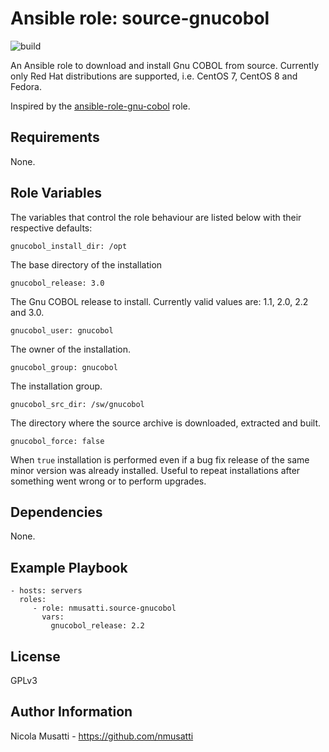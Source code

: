 Ansible role: source-gnucobol
=============================

![build](https://github.com/nmusatti/source-cobol/actions/workflows/test.yml/badge.svg)

An Ansible role to download and install Gnu COBOL from source. Currently only Red Hat distributions are supported,
i.e. CentOS 7, CentOS 8 and Fedora.

Inspired by the [ansible-role-gnu-cobol](https://github.com/ChristopherDavenport/ansible-role-gnu-cobol) role.

Requirements
------------

None.

Role Variables
--------------

The variables that control the role behaviour are listed below with their respective defaults:

    gnucobol_install_dir: /opt

The base directory of the installation

    gnucobol_release: 3.0

The Gnu COBOL release to install. Currently valid values are: 1.1, 2.0, 2.2 and 3.0.

    gnucobol_user: gnucobol

The owner of the installation.

    gnucobol_group: gnucobol


The installation group.

    gnucobol_src_dir: /sw/gnucobol

The directory where the source archive is downloaded, extracted and built.

    gnucobol_force: false

When `true` installation is performed even if a bug fix release of the same minor version was already installed.
Useful to repeat installations after something went wrong or to perform upgrades.

Dependencies
------------

None.

Example Playbook
----------------

    - hosts: servers
      roles:
         - role: nmusatti.source-gnucobol
           vars:
             gnucobol_release: 2.2

License
-------

GPLv3

Author Information
------------------

Nicola Musatti - https://github.com/nmusatti
